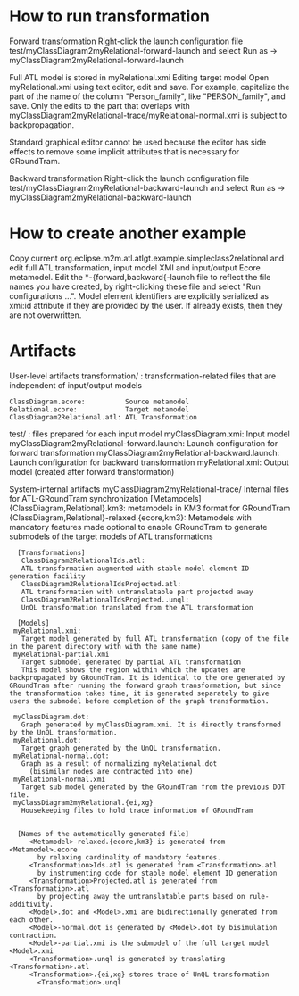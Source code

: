 How to run transformation
=========================

Forward transformation
  Right-click the launch configuration file test/myClassDiagram2myRelational-forward-launch
  and select Run as -> myClassDiagram2myRelational-forward-launch
  
  Full ATL model is stored in myRelational.xmi
Editing target model
  Open myRelational.xmi using text editor, edit and save.
  For example, capitalize the part of the name of the column "Person_family", like 
    "PERSON_family", and save.
    Only the edits to the part that overlaps with 
     myClassDiagram2myRelational-trace/myRelational-normal.xmi
    is subject to backpropagation.
  

  Standard graphical editor cannot be used because the editor has side effects to
    remove some implicit attributes that is necessary for GRoundTram.

Backward transformation
  Right-click the launch configuration file test/myClassDiagram2myRelational-backward-launch
  and select Run as -> myClassDiagram2myRelational-backward-launch

How to create another example
=============================

  Copy current org.eclipse.m2m.atl.atlgt.example.simpleclass2relational 
  and edit full ATL transformation, input model XMI and input/output Ecore metamodel.
  Edit the *-{forward,backward{-launch file to reflect the file names 
  you have created, by right-clicking these file and select "Run configurations ...".
  Model element identifiers are explicitly serialized as xmi:id attribute 
  if they are provided by the user. If already exists, then they are not overwritten.

Artifacts
=========

  User-level artifacts
  transformation/  : transformation-related files that are independent of 
                     input/output models

    ClassDiagram.ecore:          Source metamodel 
    Relational.ecore:            Target metamodel 
    ClassDiagram2Relational.atl: ATL Transformation 

  test/ : files prepared for each input model
    myClassDiagram.xmi:                          Input model
    myClassDiagram2myRelational-forward.launch:  Launch configuration for forward transformation
    myClassDiagram2myRelational-backward.launch: Launch configuration for backward transformation
    myRelational.xmi:                             Output model (created after forward transformation)

  System-internal artifacts
    myClassDiagram2myRelational-trace/
      Internal files for ATL-GRoundTram synchronization
      [Metamodels]
       {ClassDiagram,Relational}.km3: metamodels in KM3 format for GRoundTram
       {ClassDiagram,Relational}-relaxed.{ecore,km3}:
	   Metamodels with mandatory features made optional to enable
	   GRoundTram to generate submodels of the target models of ATL transformations

      [Transformations]
       ClassDiagram2RelationalIds.atl:
	   ATL transformation augmented with stable model element ID generation facility
       ClassDiagram2RelationalIdsProjected.atl:
	   ATL transformation with untranslatable part projected away
       ClassDiagram2RelationalIdsProjected..unql:
	   UnQL transformation translated from the ATL transformation

      [Models]
	 myRelational.xmi:
	   Target model generated by full ATL transformation (copy of the file in the parent directory with with the same name)
	 myRelational-partial.xmi
	   Target submodel generated by partial ATL transformation
	   This model shows the region within which the updates are backpropagated by GRoundTram. It is identical to the one generated by GRoundTram after running the forward graph transformation, but since the transformation takes time, it is generated separately to give users the submodel before completion of the graph transformation.

	 myClassDiagram.dot:
	   Graph generated by myClassDiagram.xmi. It is directly transformed by the UnQL transformation.
	 myRelational.dot:
	   Target graph generated by the UnQL transformation.
	 myRelational-normal.dot:
	   Graph as a result of normalizing myRelational.dot
	     (bisimilar nodes are contracted into one)
	 myRelational-normal.xmi
	   Target sub model generated by the GRoundTram from the previous DOT file.
	 myClassDiagram2myRelational.{ei,xg}
	   Housekeeping files to hold trace information of GRoundTram


      [Names of the automatically generated file]
         <Metamodel>-relaxed.{ecore,km3} is generated from <Metamodel>.ecore
           by relaxing cardinality of mandatory features.
         <Transformation>Ids.atl is generated from <Transformation>.atl
           by instrumenting code for stable model element ID generation
         <Transformation>Projected.atl is generated from <Transformation>.atl
           by projecting away the untranslatable parts based on rule-additivity.
         <Model>.dot and <Model>.xmi are bidirectionally generated from each other.
         <Model>-normal.dot is generated by <Model>.dot by bisimulation contraction.
         <Model>-partial.xmi is the submodel of the full target model <Model>.xmi
         <Transformation>.unql is generated by translating <Transformation>.atl
         <Transformation>.{ei,xg} stores trace of UnQL transformation 
           <Transformation>.unql 